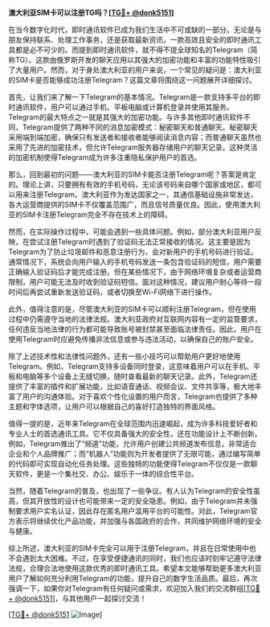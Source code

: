 **澳大利亚SIM卡可以注册TG吗？[[TG💪+ @donk5151](https://t.me/s/donk5151)]**

在当今数字化时代，即时通讯软件已成为我们生活中不可或缺的一部分。无论是与朋友保持联系、处理工作事务，还是获取最新资讯，一款高效且安全的即时通讯工具都是必不可少的。而提到即时通讯软件，就不得不提全球知名的Telegram（简称TG）。这款由俄罗斯开发的聊天应用以其强大的加密功能和丰富的功能特性吸引了大量用户。然而，对于身处澳大利亚的用户来说，一个常见的疑问是：澳大利亚的SIM卡是否能够成功注册Telegram？这篇文章将围绕这一问题展开详细探讨。

首先，让我们来了解一下Telegram的基本情况。Telegram是一款支持多平台的即时通讯软件，用户可以通过手机、平板电脑或计算机登录并使用其服务。Telegram的最大特点之一就是其强大的加密功能。与许多其他即时通讯软件不同，Telegram提供了两种不同的消息加密模式：秘密聊天和普通聊天。秘密聊天采用端到端加密，确保只有发送者和接收者能够阅读消息内容；而普通聊天虽然也采用了先进的加密技术，但允许Telegram服务器存储用户的聊天记录。这种灵活的加密机制使得Telegram成为许多注重隐私保护用户的首选。

那么，回到最初的问题——澳大利亚的SIM卡能否注册Telegram呢？答案是肯定的。理论上讲，只要拥有有效的手机号码，无论该号码来自哪个国家或地区，都可以用来注册Telegram。澳大利亚作为发达国家之一，其通信基础设施非常发达，各大运营商提供的SIM卡不仅覆盖范围广，而且信号质量优良。因此，使用澳大利亚的SIM卡注册Telegram完全不存在技术上的障碍。

然而，在实际操作过程中，可能会遇到一些具体问题。例如，部分澳大利亚用户反映，在尝试注册Telegram时遇到了验证码无法正常接收的情况。这主要是因为Telegram为了防止垃圾邮件和恶意注册行为，会对新用户的手机号码进行验证。通常情况下，系统会向用户输入的手机号码发送一条包含验证码的短信，用户需要正确输入验证码后才能完成注册。但在某些情况下，由于网络环境复杂或者运营商限制，用户可能无法及时收到验证码短信。面对这种情况，建议用户耐心等待一段时间后再尝试重新发送验证码，或者切换至Wi-Fi网络下进行操作。

此外，值得注意的是，尽管澳大利亚的SIM卡可以顺利注册Telegram，但在使用过程中仍需遵守当地的法律法规。澳大利亚政府对互联网内容有一定的监管要求，任何违反当地法律的行为都可能导致账号被封禁甚至面临法律责任。因此，用户在使用Telegram时应避免传播非法信息或参与违法活动，以确保自己的账户安全。

除了上述技术性和法律性问题外，还有一些小技巧可以帮助用户更好地使用Telegram。例如，Telegram支持多设备同时登录，这意味着用户可以在手机、平板和电脑等多个设备上无缝切换，随时查看最新的聊天记录。此外，Telegram还提供了丰富的插件和扩展功能，比如语音通话、视频会议、文件共享等，极大地丰富了用户的沟通体验。对于喜欢个性化设置的用户而言，Telegram也提供了多种主题和字体选项，让用户可以根据自己的喜好打造独特的界面风格。

值得一提的是，近年来Telegram在全球范围内迅速崛起，成为许多科技爱好者和专业人士的首选通讯工具。它不仅具备强大的安全性，还在功能设计上不断创新。例如，Telegram推出了“频道”功能，允许用户创建公共频道发布信息，非常适合企业和个人品牌推广；而“机器人”功能则为开发者提供了无限可能，通过编写简单的代码即可实现自动化任务处理。这些独特的功能使得Telegram不仅仅是一款聊天软件，更是一个集社交、办公、娱乐于一体的综合性平台。

当然，随着Telegram的普及，也出现了一些争议。有人认为Telegram的安全性虽高，但其开放性的设计也可能带来一定的安全隐患。例如，由于Telegram并未强制要求用户实名认证，因此存在匿名用户滥用平台的可能性。对此，Telegram官方表示将继续优化产品功能，并加强与各国政府的合作，共同维护网络环境的安全与健康。

综上所述，澳大利亚的SIM卡完全可以用于注册Telegram，并且在日常使用中也不会遇到太大困难。不过，在享受便捷通讯的同时，我们也应该时刻牢记遵守法律法规，合理合法地使用这款优秀的即时通讯工具。希望本文能够帮助更多澳大利亚用户了解如何充分利用Telegram的功能，提升自己的数字生活品质。最后，再次强调一下，如果你对Telegram有任何疑问或需求，欢迎加入我们的交流群组[[TG💪+ @donk5151](https://t.me/s/donk5151)]，与其他用户一起探讨交流！

[[TG💪+ @donk5151](https://t.me/s/donk5151) ![Image](https://i.postimg.cc/rwNCRYN7/Snipaste-2025-04-30-17-27-05.png)]